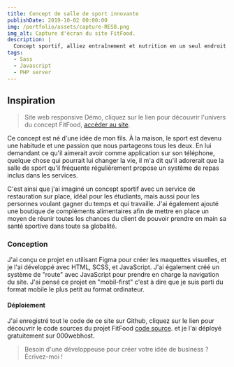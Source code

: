 ```yaml
---
title: Concept de salle de sport innovante
publishDate: 2019-10-02 00:00:00
img: /portfolio/assets/capture-RES8.png
img_alt: Capture d'écran du site FitFood.
description: |
  Concept sportif, alliez entraînement et nutrition en un seul endroit avec FitFood.
tags:
  - Sass
  - Javascript
  - PHP server
---
```


## Inspiration

> Site web responsive Démo, cliquez sur le lien pour découvrir l'univers du concept FitFood, <a href="https://fitfood.weboara.fr/">accéder au site</a>.

Ce concept est né d'une idée de mon fils. À la maison, le sport est devenu une habitude et une passion que nous partageons tous les deux. En lui demandant ce qu'il aimerait avoir comme application sur son téléphone, quelque chose qui pourrait lui changer la vie, il m'a dit qu'il adorerait que la salle de sport qu'il fréquente régulièrement propose un système de repas inclus dans les services.

C'est ainsi que j'ai imaginé un concept sportif avec un service de restauration sur place, idéal pour les étudiants, mais aussi pour les personnes voulant gagner du temps et qui travaille. J'ai également ajouté une boutique de compléments alimentaires afin de mettre en place un moyen de réunir toutes les chances du client de pouvoir prendre en main sa santé sportive dans toute sa globalité.

### Conception

J'ai conçu ce projet en utilisant Figma pour créer les maquettes visuelles, et je l'ai développé avec HTML, SCSS, et JavaScript. J'ai également créé un système de "route" avec JavaScript pour prendre en charge la navigation du site. J'ai pensé ce projet en "mobil-first" c'est à dire que je suis parti du format mobile le plus petit au format ordinateur.

#### Déploiement

J'ai enregistré tout le code de ce site sur Github, cliquez sur le lien pour découvrir le code sources du projet FitFood <a href="https://github.com/mimiecmoua/FitFood/">code source</a>. et je l'ai déployé gratuitement sur 000webhost.

> Besoin d'une développeuse pour créer votre idée de business ?
> Écrivez-moi !
